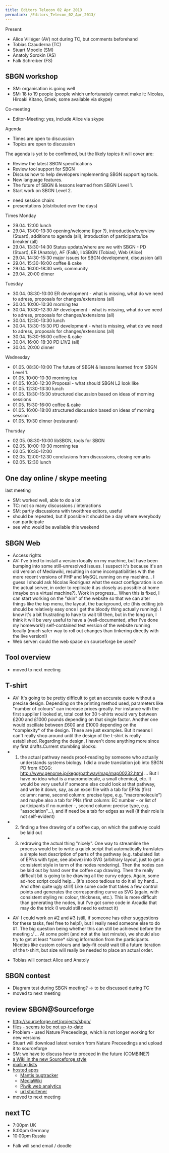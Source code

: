 ```yaml
---
title: Editors Telecon 02 Apr 2013
permalink: /Editors_Telecon_02_Apr_2013/
---
```


Present:

-   Alice Villéger (AV) not during TC, but comments beforehand
-   Tobias Czauderna (TC)
-   Stuart Moodie (SM)
-   Anatoly Sorokin (AS)
-   Falk Schreiber (FS)

SBGN workshop
-------------

-   SM: organisation is going well
-   SM: 18 to 19 people (people which unfortunately cannot make it: Nicolas, Hiroaki Kitano, Emek; some available via skype)

Co-meeting

-   Editor-Meeting: yes, include Alice via skype

Agenda

-   Times are open to discussion
-   Topics are open to discussion

The agenda is yet to be confirmed, but the likely topics it will cover are:

-   Review the latest SBGN specifications
-   Review tool support for SBGN
-   Discuss how to help developers implementing SBGN supporting tools.
-   New language features.
-   The future of SBGN & lessons learned from SBGN Level 1.
-   Start work on SBGN Level 2.

<!-- -->

-   need session chairs
-   presentations (distributed over the days)

Times Monday

-   29.04. 12:00 lunch
-   29.04. 13:00-13:30 opening/welcome (Igor ?), introduction/overview (Stuart), additions to agenda (all), introduction of participants/ice breaker (all)
-   29.04. 13:30-14:30 Status update/where are we with SBGN - PD (Stuart), ER (Anatoly), AF (Falk), libSBGN (Tobias), Web (Alice)
-   29.04. 14:30-15:30 major issues for SBGN development, discussion (all)
-   29.04. 15:30-16:00 coffee & cake
-   29.04. 16:00-18:30 web, community
-   29.04. 20:00 dinner

Tuesday

-   30.04. 08:30-10:00 ER development - what is missing, what do we need to adress, proposals for changes/extensions (all)
-   30.04. 10:00-10:30 morning tea
-   30.04. 10:30-12:30 AF development - what is missing, what do we need to adress, proposals for changes/extensions (all)
-   30.04. 12:30-13:30 lunch
-   30.04. 13:30-15:30 PD development - what is missing, what do we need to adress, proposals for changes/extensions (all)
-   30.04. 15:30-16:00 coffee & cake
-   30.04. 16:00-18:30 PD L1V2 (all)
-   30.04. 20:00 dinner

Wednesday

-   01.05. 08:30-10:00 The future of SBGN & lessons learned from SBGN Level 1.
-   01.05. 10:00-10:30 morning tea
-   01.05. 10:30-12:30 Proposal - what should SBGN L2 look like
-   01.05. 12:30-13:30 lunch
-   01.05. 13:30-15:30 structured discussion based on ideas of morning sessions
-   01.05. 15:30-16:00 coffee & cake
-   01.05. 16:00-18:00 structured discussion based on ideas of morning session
-   01.05. 19:30 dinner (restaurant)

Thursday

-   02.05. 08:30-10:00 libSBGN, tools for SBGN
-   02.05. 10:00-10:30 morning tea
-   02.05. 10:30-12:00
-   02.05. 12:00-12:30 conclusions from discussions, closing remarks
-   02.05. 12:30 lunch

One day online / skype meeting
------------------------------

last meeting

-   SM: worked well, able to do a lot
-   TC: not so many discussions / interactions
-   SM: partly discussions with two/three editors, useful
-   should be repeated, but if possible it should be a day where everybody can participate
-   see who would be available this weekend

SBGN Web
--------

-   Access rights
-   AV: I've tried to install a version locally on my machine, but have been bumping into some still-unresolved issues. I suspect it's because it's an old version of Mediawiki, resulting in some incompatibilities with the more recent versions of PHP and MySQL running on my machine... I guess I should ask Nicolas Rodriguez what the exact configuration is on the actual server, in order to replicate it as closely as possible at home (maybe on a virtual machine?). Work in progress... When this is fixed, I can start working on the "skin" of the website so that we can alter things like the top menu, the layout, the background, etc (this editing job should be relatively easy once I get the bloody thing actually running). I know it's a bit frustrating to have to wait till then, but in the long run, I think it will be very useful to have a (well-documented, after I've done my homework!) self-contained test version of the website running locally (much safer way to roll out changes than tinkering directly with the live version!)
-   Web server: could the web space on sourceforge be used?

Tool overview
-------------

-   moved to next meeting

T-shirt
-------

-   AV: It's going to be pretty difficult to get an accurate quote without a precise design. Depending on the printing method used, parameters like "number of colours" can increase prices greatly. For instance with the first supplier I looked at, total cost for 30 t-shirts would vary between £200 and £1000 pounds depending on that single factor. Another one would oscillate between £600 and £1000 depending on the \*complexity\* of the design. These are just examples. But it means I can't really shop around until the design of the t-shirt is really established. Regarding the design, I haven't done anything more since my first drafts.Current stumbling blocks:
-   1) the actual pathway needs proof-reading by someone who actually understands systems biology. I did a crude translation job into SBGN PD from KEGG: <http://www.genome.jp/kegg/pathway/map/map00232.html> ... But I have no idea what is a macromolecule, a small chemical, etc. It would be very useful if someone else could look at that pathway, and write it down, say, as an excel file with a tab for EPNs (first column: name, second column: precise type, e.g. "macromolecule") and maybe also a tab for PNs (first column: EC number - or list of participants if no number -, second column: precise type, e.g. "association"...), and if need be a tab for edges as well (if their role is not self-evident)
-   2) finding a free drawing of a coffee cup, on which the pathway could be laid out
-   3) redrawing the actual thing "nicely". One way to streamline the process would be to write a quick script that automatically translates a simple text description of parts of the pathway (e.g. tabulated list of EPNs with type, see above) into SVG (arbitrary layout, just to get a consistent style in term of the nodes rendering). Then the nodes can be laid out by hand over the coffee cup drawing. Then the really difficult bit is going to be drawing all the curvy edges. Again, some ad-hoc script could help... (it's soooo tedious to do it all by hand... And often quite ugly still!) Like some code that takes a few control points and generates the corresponding curve as SVG (again, with consistent styling re: colour, thickness, etc.). This is more difficult than generating the nodes, but I've got some code in Arcadia that may do the trick (I would still need to extract it)

<!-- -->

-   AV: I could work on \#2 and \#3 (still, if someone has other suggestions for these tasks, feel free to help!), but I really need someone else to do \#1. The big question being whether this can still be achieved before the meeting :/ ... At some point (and not at the last minute), we should also try to get at least \*some\* sizing information from the participants. Niceties like custom colours and lady-fit could wait till a future iteration of the t-shirt, but size will really be needed to place an actual order.

<!-- -->

-   Tobias will contact Alice and Anatoly

SBGN contest
------------

-   Diagram test during SBGN meeting? -&gt; to be discussed during TC
-   moved to next meeting

review SBGN@Sourceforge
-----------------------

-   [<http://sourceforge.net/projects/sbgn/>](http://sourceforge.net/projects/sbgn/)
-   [files - seems to be not up-to-date](http://sourceforge.net/projects/sbgn/files/)
-   Problem - used Nature Preceedings, which is not longer working for new versions
-   Stuart will download latest version from Nature Preceedings and upload it to sourceforge
-   SM: we have to discuss how to proceed in the future (COMBINE?)
-   [a Wiki in the new Sourceforge style](http://sourceforge.net/p/sbgn/wiki/Home/)
-   [mailing lists](http://sourceforge.net/p/sbgn/mailman/)
-   [hosted apps](http://sourceforge.net/p/sbgn/_list/hosted_apps)
    -   [Mantis bugtracker](http://sourceforge.net/apps/mantisbt/sbgn/my_view_page.php)
    -   [MediaWiki](http://sourceforge.net/apps/mediawiki/sbgn/index.php?title=Main_Page)
    -   [Piwik web analytics](http://sourceforge.net/apps/piwik/sbgn/)
    -   [url shortener](http://sourceforge.net/apps/sfurl/sbgn/)
-   moved to next meeting

next TC
-------

-   7:00pm UK
-   8:00pm Germany
-   10:00pm Russia

<!-- -->

-   Falk will send email / doodle
